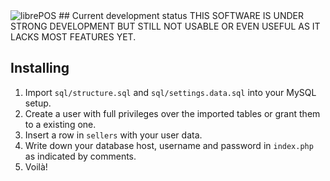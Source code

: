 <img src="https://github.com/aesedepece/librepos/raw/master/res/img/biglogo.png" alt="librePOS" />
## Current development status
THIS SOFTWARE IS UNDER STRONG DEVELOPMENT BUT STILL NOT USABLE OR EVEN USEFUL AS IT LACKS MOST FEATURES YET.

## Installing
 1. Import `sql/structure.sql` and `sql/settings.data.sql` into your MySQL setup.
 2. Create a user with full privileges over the imported tables or grant them to a existing one.
 3. Insert a row in `sellers` with your user data.
 4. Write down your database host, username and password in `index.php` as indicated by comments.
 5. Voilà!
